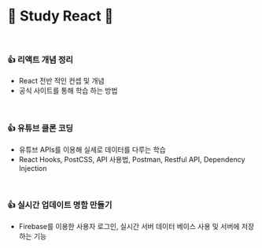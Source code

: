 # 🎉 Study React 🎉 

<br/>

### 👍 리액트 개념 정리
- React 전반 적인 컨셉 및 개념
- 공식 사이트를 통해 학습 하는 방법

<br/>

### 👍 유튜브 클론 코딩
- 유튜브 APIs를 이용해 실세로 데이터를 다루는 학습
- React Hooks, PostCSS, API 사용법, Postman, Restful API, Dependency Injection 


<br/>

### 👍 실시간 업데이트 명함 만들기
- Firebase를 이용한 사용자 로그인, 실시간 서버 데이터 베이스 사용 및 서버에 저장하는 기능
